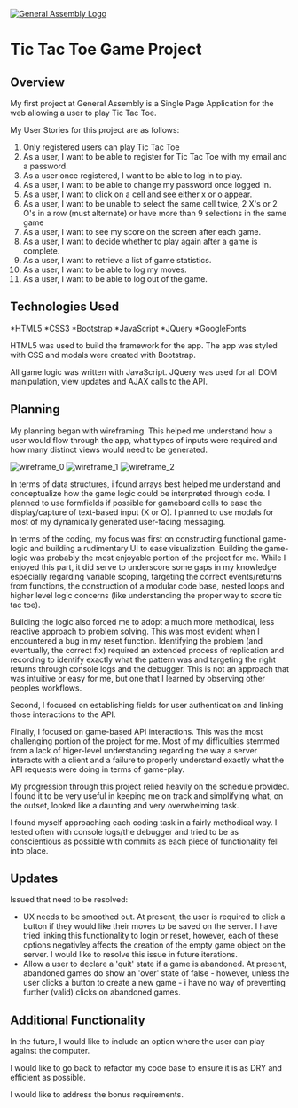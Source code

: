 [![General Assembly Logo](https://camo.githubusercontent.com/1a91b05b8f4d44b5bbfb83abac2b0996d8e26c92/687474703a2f2f692e696d6775722e636f6d2f6b6538555354712e706e67)](https://generalassemb.ly/education/web-development-immersive)

# Tic Tac Toe Game Project

## Overview

My first project at General Assembly is a Single Page Application for the web allowing a user to play Tic Tac Toe.

My User Stories for this project are as follows:

  1. Only registered users can play Tic Tac Toe
  2. As a user, I want to be able to register for Tic Tac Toe with my email and a password.
  3. As a user once registered, I want to be able to log in to play.
  4. As a user, I want to be able to change my password once logged in.
  5. As a user, I want to click on a cell and see either x or o appear.
  6. As a user, I want to be unable to select the same cell twice, 2 X's or 2 O's in a row (must alternate) or have more than 9 selections in the same game
  7. As a user, I want to see my score on the screen after each game.
  8. As a user, I want to decide whether to play again after a game is complete.
  9. As a user, I want to retrieve a list of game statistics.
  10. As a user, I want to be able to log my moves.
  11. As a user, I want to be able to log out of the game.

## Technologies Used

  *HTML5
  *CSS3
  *Bootstrap
  *JavaScript
  *JQuery
  *GoogleFonts

  HTML5 was used to build the framework for the app. The app was styled with CSS and modals were created with Bootstrap.

  All game logic was written with JavaScript. JQuery was used for all DOM manipulation, view updates and AJAX calls to the API.

## Planning

My planning began with wireframing. This helped me understand how a user would flow through the app, what types of inputs were required and how many distinct views would need to be generated.

![wireframe_0](https://media.git.generalassemb.ly/user/11649/files/91c1eefe-7a2d-11e8-9f30-888cbaf5e065)
![wireframe_1](https://media.git.generalassemb.ly/user/11649/files/91e0356c-7a2d-11e8-8f1a-1be1047064cc)
![wireframe_2](https://media.git.generalassemb.ly/user/11649/files/91fa0122-7a2d-11e8-94aa-a8fa52671713)

In terms of data structures, i found arrays best helped me understand and conceptualize how the game logic could be interpreted through code.
I planned to use formfields if possible for gameboard cells to ease the display/capture of text-based input (X or O).
I planned to use modals for most of my dynamically generated user-facing messaging.

In terms of the coding, my focus was first on constructing functional game-logic and building a rudimentary UI to ease visualization. Building the game-logic was probably the most enjoyable portion of the project for me. While I enjoyed this part, it did serve to underscore some gaps in my knowledge especially regarding variable scoping, targeting the correct events/returns from functions, the construction of a modular code base, nested loops and higher level logic concerns (like understanding the proper way to score tic tac toe).

Building the logic also forced me to adopt a much more methodical, less reactive approach to problem solving. This was most evident when I encountered a bug in my reset function. Identifying the problem (and eventually, the correct fix) required an extended process of replication and recording to identify exactly what the pattern was and targeting the right returns through console logs and the debugger. This is not an approach that was intuitive or easy for me, but one that I learned by observing other peoples workflows.

Second, I focused on establishing fields for user authentication and linking those interactions to the API.

Finally, I focused on game-based API interactions. This was the most challenging portion of the project for me. Most of my difficulties stemmed from a lack of higer-level understanding regarding the way a server interacts with a client and a failure to properly understand exactly what the API requests were doing in terms of game-play.

My progression through this project relied heavily on the schedule provided. I found it to be very useful in keeping me on track and simplifying what, on the outset, looked like a daunting and very overwhelming task.

I found myself approaching each coding task in a fairly methodical way. I tested often with console logs/the debugger and tried to be as conscientious as possible with commits as each piece of functionality fell into place.

## Updates

Issued that need to be resolved:

* UX needs to be smoothed out. At present, the user is required to click a button if they would like their moves to be saved on the server. I have tried linking this functionality to login or reset, however, each of these options negativley affects the creation of the empty game object on the server. I would like to resolve this issue in future iterations.
* Allow a user to declare a 'quit' state if a game is abandoned. At present, abandoned games do show an 'over' state of false - however, unless the user clicks a button to create a new game - i have no way of preventing further (valid) clicks on abandoned games.

## Additional Functionality

In the future, I would like to include an option where the user can play against the computer.

I would like to go back to refactor my code base to ensure it is as DRY and efficient as possible.

I would like to address the bonus requirements.


##
